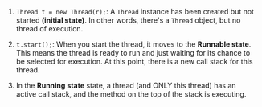 
1. `Thread t = new Thread(r);`: A `Thread` instance has been created but not started **(initial state)**. In other words, there's a `Thread` object, but no thread of execution.

2. `t.start();`: When you start the thread, it moves to the **Runnable state**. This means the thread is ready to run and just waiting for its chance to be selected for execution. At this point, there is a new call stack for this thread.

3. In the **Running state** state, a thread (and ONLY this thread) has an active call stack, and the method on the top of the stack is executing.